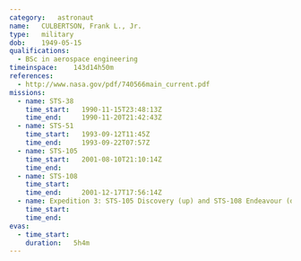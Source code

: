 ```yaml
---
category:	astronaut
name:	CULBERTSON, Frank L., Jr.
type:	military
dob:	1949-05-15
qualifications:
  - BSc in aerospace engineering
timeinspace:	143d14h50m
references:
  - http://www.nasa.gov/pdf/740566main_current.pdf
missions:
  - name: STS-38
    time_start:   1990-11-15T23:48:13Z
    time_end:     1990-11-20T21:42:43Z
  - name: STS-51
    time_start:   1993-09-12T11:45Z
    time_end:     1993-09-22T07:57Z
  - name: STS-105
    time_start:   2001-08-10T21:10:14Z
    time_end:     
  - name: STS-108
    time_start:   
    time_end:     2001-12-17T17:56:14Z
  - name: Expedition 3: STS-105 Discovery (up) and STS-108 Endeavour (down)
    time_start:   
    time_end:     
evas:
  - time_start: 
    duration:   5h4m
---
```

